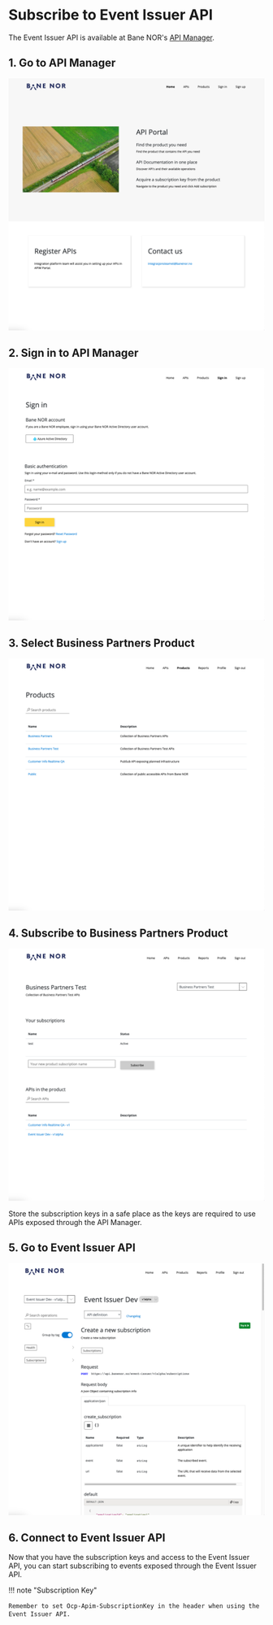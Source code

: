 # Subscribe to Event Issuer API

The Event Issuer API is available at Bane NOR's [API Manager](https://api-portal.banenor.no/).
## 1. Go to API Manager
![API Manager landing page](../img/how-to-connect-to-event-issuer/how-to-connect-to-event-issuer-1.png)
## 2. Sign in to API Manager
![API Manager login page](../img/how-to-connect-to-event-issuer/how-to-connect-to-event-issuer-2.png)
## 3. Select Business Partners Product
![API Manager products page](../img/how-to-connect-to-event-issuer/how-to-connect-to-event-issuer-3.png)
## 4. Subscribe to Business Partners Product
![API Manager business partner product page](../img/how-to-connect-to-event-issuer/how-to-connect-to-event-issuer-4.png)

Store the subscription keys in a safe place as the keys are required to use APIs exposed through the API Manager.
## 5. Go to Event Issuer API
![API Manager event issuer api page](../img/how-to-connect-to-event-issuer/how-to-connect-to-event-issuer-5.png)

## 6. Connect to Event Issuer API
Now that you have the subscription keys and access to the Event Issuer API, you can start subscribing to events exposed through the Event Issuer API.

!!! note "Subscription Key"

    Remember to set Ocp-Apim-SubscriptionKey in the header when using the Event Issuer API.
